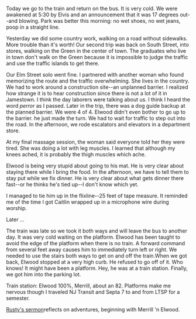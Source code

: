 <html><body><p>Today we go to the train and return on the bus. It is very cold. We were awakened at 5:30 by Elvis and an announcement that it was 17 degrees out--and blowing. Park was better this morning: no wet shoes, no wet jeans, poop in a straight line. 
</p><p>Yesterday we did some country work, walking on a road without sidewalks. More trouble than it's worth! Our second trip was back on South Street, into stores, walking on the Green in the center of town. The graduates who live in town don't walk on the Green because it is impossible to judge the traffic and use the traffic islands to get there.
</p><p>Our Elm Street solo went fine. I partnered with another woman who found memorizing the route and the traffic overwhelming. She lives in the country. We had to work around a construction site--an unplanned barrier. I realized how strange it is to hear construction since there is not a lot of it in Jamestown. I think the day laborers were talking about us. I think I heard the word <em>perror</em> as I passed. Later in the trip, there was a dog guide backup at the planned barrier. We were 4 of 4. Elwood didn't even bother to go up to the barrier. he just made the turn. We had to wait for traffic to step out into the road. In the afternoon, we rode escalators and elevators in a department store.
 </p><p>At my final massage session, the woman said everyone told her they were tired. She was doing a lot with leg muscles. I learned that although my knees ached, it is probably the thigh muscles which ache.
</p><p>Elwood is being very stupid about going to his mat. He is very clear about staying there while I bring the food. In the afternoon, we have to tell them to stay put while we fix dinner. He is very clear about what gets dinner there fast--or he thinks he's tied up--I don't know which yet.
</p><p>I managed to tie him up in the flixline--25 feet of tape measure. It reminded me of the time I got Caitlin wrapped up in a microphone wire during worship.
</p><p>Later ...
</p><p>The train was late so we took it both ways and will leave the bus to another day. It was very cold waiting on the platform. Elwood has been taught to avoid the edge of the platform when there is no train. A forward command from several feet away causes him to immediately turn left or right. We needed to use the stairs both ways to get on and off the train.When we got back, Elwood stopped at a very high curb. He refused to go off of it. Who knows! It might have been a platform. Hey, he was at a train station. Finally, we got him into the parking lot.
</p><p>Train station: Elwood 100%, Merrill, about an 82. Platforms make me nervous though I traveled NJ Transit and Septa 7 to and from LTSP for a semester.
</p><p><a href="http://www.messiahnfm.org/sounds/sermons/12_3_06.mp3">Rusty's sermon</a>reflects on adventures, beginning with Merrill 'n Elwood.</p></body></html>